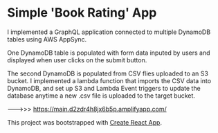 # Simple 'Book Rating' App

I implemented a GraphQL application connected to multiple DynamoDB tables using AWS AppSync.

One DynamoDB table is populated with form data inputed by users and displayed when user clicks on the submit button.

The second DynamoDB is populated from CSV flies uploaded to an S3 bucket. I implemented a lambda function that imports the CSV data into DynamoDB, and set up S3 and Lambda Event triggers to update the database anytime a new .csv file is uploaded to the target bucket.

--->>> https://main.d2zdr4h8jx6b5p.amplifyapp.com/

This project was bootstrapped with [Create React App](https://github.com/facebook/create-react-app).
